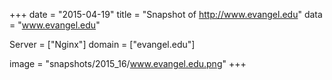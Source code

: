 
+++
date = "2015-04-19"
title = "Snapshot of http://www.evangel.edu"
data = "www.evangel.edu"

Server = ["Nginx"]
domain = ["evangel.edu"]

  image = "snapshots/2015_16/www.evangel.edu.png"
+++
#
